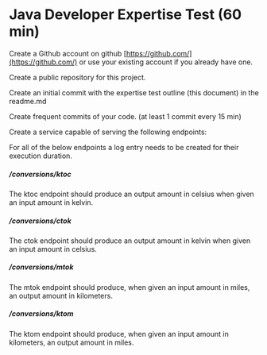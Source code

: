 # Java Developer Expertise Test (60 min)

Create a Github account on github [https://github.com/](https://github.com/) or use your existing account if you already have one.

Create a public repository for this project.

Create an initial commit with the expertise test outline (this document) in the readme.md

Create frequent commits of your code. (at least 1 commit every 15 min)

Create a service capable of serving the following endpoints:

For all of the below endpoints a log entry needs to be created for their execution duration.

##### /conversions/ktoc

The ktoc endpoint should produce an output amount in celsius when given an input amount in kelvin.

##### /conversions/ctok

The ctok endpoint should produce an output amount in kelvin when given an input amount in celsius.

##### /conversions/mtok

The mtok endpoint should produce, when given an input amount in miles, an output amount in kilometers.

##### /conversions/ktom

The ktom endpoint should produce, when given an input amount in kilometers, an output amount in miles.
